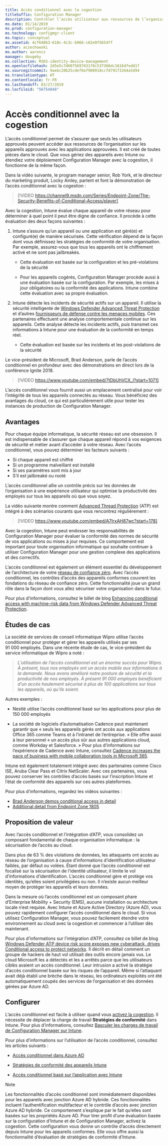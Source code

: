 ```yaml
---
title: Accès conditionnel avec la cogestion
titleSuffix: Configuration Manager
description: Contrôler l’accès utilisateur aux ressources de l’organisation en fonction des règles de conformité d’Intune
ms.date: 01/14/2019
ms.prod: configuration-manager
ms.technology: configmgr-client
ms.topic: conceptual
ms.assetid: 4cf640b3-610c-4c3c-b966-c62e9f5654ff
author: aczechowski
ms.author: aaroncz
manager: dougeby
ms.collection: M365-identity-device-management
ms.openlocfilehash: 2d5e5c7d6075697431f8c537366dc16164fedd1f
ms.sourcegitcommit: 9aebc20b25cdef0af908918ccfd791f3264a5d94
ms.translationtype: HT
ms.contentlocale: fr-FR
ms.lasthandoff: 03/27/2019
ms.locfileid: "56754848"
---
```

# <a name="conditional-access-with-co-management"></a>Accès conditionnel avec la cogestion

L’accès conditionnel permet de s’assurer que seuls les utilisateurs approuvés peuvent accéder aux ressources de l’organisation sur les appareils approuvés avec les applications approuvées. Il est créé de toutes pièces dans le cloud. Que vous gériez des appareils avec Intune ou étendiez votre déploiement Configuration Manager avec la cogestion, il fonctionne de la même façon.

Dans la vidéo suivante, le program manager senior, Rob York, et le directeur du marketing produit, Locky Ainley, parlent et font la démonstration de l’accès conditionnel avec la cogestion :

> [!VIDEO https://channel9.msdn.com/Series/Endpoint-Zone/The-Security-Benefits-of-Conditional-Access/player]

Avec la cogestion, Intune évalue chaque appareil de votre réseau pour déterminer à quel point il peut être digne de confiance. Il procède à cette évaluation des deux façons suivantes :

1. Intune s’assure qu’un appareil ou une application est géré(e) et configuré(e) de manière sécurisée. Cette vérification dépend de la façon dont vous définissez les stratégies de conformité de votre organisation. Par exemple, assurez-vous que tous les appareils ont le chiffrement activé et ne sont pas jailbreakés.  

    - Cette évaluation est basée sur la configuration et les pré-violations de la sécurité  

    - Pour les appareils cogérés, Configuration Manager procède aussi à une évaluation basée sur la configuration. Par exemple, les mises à jour obligatoires ou la conformité des applications. Intune combine cette évaluation avec sa propre évaluation.  

2. Intune détecte les incidents de sécurité actifs sur un appareil. Il utilise la sécurité intelligente de [Windows Defender Advanced Threat Protection](https://docs.microsoft.com/windows/security/threat-protection/windows-defender-atp/get-started) et d’autres [fournisseurs de défense contre les menaces mobiles](https://www.lookout.com/about/partners/microsoft). Ces partenaires effectuent une analyse comportementale continue sur les appareils. Cette analyse détecte les incidents actifs, puis transmet ces informations à Intune pour une évaluation de la conformité en temps réel.  

    - Cette évaluation est basée sur les incidents et les post-violations de la sécurité  

Le vice-président de Microsoft, Brad Anderson, parle de l’accès conditionnel en profondeur avec des démonstrations en direct lors de la conférence Ignite 2018. 

> [!VIDEO https://www.youtube.com/embed/7tDbUhVCX_I?start=1071]

L’accès conditionnel vous fournit aussi un emplacement centralisé pour voir l’intégrité de tous les appareils connectés au réseau. Vous bénéficiez des avantages du cloud, ce qui est particulièrement utile pour tester les instances de production de Configuration Manager.


## <a name="benefits"></a>Avantages

Pour chaque équipe informatique, la sécurité réseau est une obsession. Il est indispensable de s’assurer que chaque appareil répond à vos exigences de sécurité et métier avant d’accéder à votre réseau. Avec l’accès conditionnel, vous pouvez déterminer les facteurs suivants : 
- Si chaque appareil est chiffré  
- Si un programme malveillant est installé  
- Si ses paramètres sont mis à jour  
- S’il est jailbreaké ou rooté  

L’accès conditionnel allie un contrôle précis sur les données de l’organisation à une expérience utilisateur qui optimise la productivité des employés sur tous les appareils où que vous soyez.

La vidéo suivante montre comment [Advanced Thread Protection](https://www.microsoft.com/windowsforbusiness/windows-atp) (ATP) est intégré à des scénarios courants que vous rencontrez régulièrement :

> [!VIDEO https://www.youtube.com/embed/A7IrxAH87wc?start=178]

Avec la cogestion, Intune peut endosser les responsabilités de Configuration Manager pour évaluer la conformité des normes de sécurité de vos applications ou mises à jour requises. Ce comportement est important pour toute organisation informatique qui souhaite continuer à utiliser Configuration Manager pour une gestion complexe des applications et des correctifs.

L’accès conditionnel est également un élément essentiel du développement de l’architecture de votre [réseau de confiance zéro](https://cloudblogs.microsoft.com/microsoftsecure/2018/06/14/building-zero-trust-networks-with-microsoft-365/). Avec l’accès conditionnel, les contrôles d’accès des appareils conformes couvrent les fondations du réseau de confiance zéro. Cette fonctionnalité joue un grand rôle dans la façon dont vous allez sécuriser votre organisation dans le futur.

Pour plus d’informations, consultez le billet de blog [Enhancing conditional access with machine-risk data from Windows Defender Advanced Threat Protection](https://techcommunity.microsoft.com/t5/Enterprise-Mobility-Security/Enhancing-conditional-access-with-machine-risk-data-from-Windows/ba-p/250559).



## <a name="case-studies"></a>Études de cas

La société de services de conseil informatique Wipro utilise l’accès conditionnel pour protéger et gérer les appareils utilisés par ses 91 000 employés. Dans une récente étude de cas, le vice-président du service informatique de Wipro a noté :

> *L’utilisation de l’accès conditionnel est un énorme succès pour Wipro. À présent, tous nos employés ont un accès mobile aux informations à la demande.*
> *Nous avons amélioré notre posture de sécurité et la productivité de nos employés. À présent 91 000 employés bénéficient d’un accès hautement sécurisé à plus de 100 applications sur tous les appareils, où qu’ils soient.*

<!-- waiting for the case study to be public
For more information, see [Wipro drives mobile productivity with Microsoft cloud security tools to improve customer engagements](https://customers.microsoft.com/story/446f72f9-2f50-4697-b688-6d279786e010)
-->

Autres exemples : 

- Nestlé utilise l’accès conditionnel basé sur les applications pour plus de 150 000 employés  

- La société de logiciels d’automatisation Cadence peut maintenant garantir que « seuls les appareils gérés ont accès aux applications Office 365 comme Teams et à l’intranet de l’entreprise. » Elle offre aussi à leur personnel « un accès plus sûr aux autres applications cloud, comme Workday et Salesforce. » Pour plus d’informations sur l’expérience de Cadence avec Intune, consultez [Cadence increases the pace of business with mobile collaboration tools in Microsoft 365](https://customers.microsoft.com/story/cadence-partner-professional-services-microsoft-365).

Intune est également totalement intégré avec des partenaires comme Cisco ISE, Aruba Clear Pass et Citrix NetScaler. Avec ces partenaires, vous pouvez conserver les contrôles d’accès basés sur l’inscription Intune et l’état de conformité des appareils sur ces autres plateformes.

Pour plus d’informations, regardez les vidéos suivantes :
- [Brad Anderson demos conditional access in detail](https://youtu.be/8321obNofgM?t=547)  
- [Additional detail from Endpoint Zone 1805](https://youtu.be/f-ILlEuBFZg?t=196)  


## <a name="value-proposition"></a>Proposition de valeur

Avec l’accès conditionnel et l’intégration d’ATP, vous consolidez un composant fondamental de chaque organisation informatique : la sécurisation de l’accès au cloud.

Dans plus de 63 % des violations de données, les attaquants ont accès au réseau de l’organisation à cause d’informations d’identification utilisateur faibles, par défaut ou volées. Étant donné que l’accès conditionnel est focalisé sur la sécurisation de l’identité utilisateur, il limite le vol d’informations d’identification. L’accès conditionnel gère et protège vos identités, qu’elles soient privilégiées ou non. Il n’existe aucun meilleur moyen de protéger les appareils et leurs données.

Dans la mesure où l’accès conditionnel est un composant phare d’Enterprise Mobility + Security (EMS), aucune installation ou architecture locale n’est requise. Avec Intune et Azure Active Directory (Azure AD), vous pouvez rapidement configurer l’accès conditionnel dans le cloud. Si vous utilisez Configuration Manager, vous pouvez facilement étendre votre environnement au cloud avec la cogestion et commencer à l’utiliser dès maintenant.

Pour plus d’informations sur l’intégration d’ATP, consultez ce billet de blog [Windows Defender ATP device risk score exposes new cyberattack, drives Conditional access to protect networks](https://cloudblogs.microsoft.com/microsoftsecure/2018/11/28/windows-defender-atp-device-risk-score-exposes-new-cyberattack-drives-conditional-access-to-protect-networks/). Il décrit en détail comment un groupe de hackers de haut vol utilisait des outils encore jamais vus. Le cloud Microsoft les a détectés et les a arrêtés parce que les utilisateurs ciblés avaient un accès conditionnel. Leur intrusion a activé la stratégie d’accès conditionnel basée sur les risques de l’appareil. Même si l’attaquant avait déjà établi une brèche dans le réseau, les ordinateurs exploités ont été automatiquement coupés des services de l’organisation et des données gérées par Azure AD.



## <a name="configure"></a>Configurer

L’accès conditionnel est facile à utiliser quand vous [activez la cogestion](/sccm/comanage/how-to-enable). Il nécessite de déplacer la charge de travail **Stratégies de conformité** dans Intune. Pour plus d’informations, consultez [Basculer les charges de travail de Configuration Manager sur Intune](/sccm/comanage/how-to-switch-workloads). 

Pour plus d’informations sur l’utilisation de l’accès conditionnel, consultez les articles suivants : 

- [Accès conditionnel dans Azure AD](https://docs.microsoft.com/azure/active-directory/active-directory-conditional-access-azure-portal)  

- [Stratégies de conformité des appareils Intune](https://docs.microsoft.com/intune/device-compliance)  

- [Accès conditionnel basé sur l’application avec Intune](https://docs.microsoft.com/intune/app-based-conditional-access-intune)  

> [!Note]  
> Les fonctionnalités d’accès conditionnel sont immédiatement disponibles pour les appareils avec jonction Azure AD hybride. Ces fonctionnalités incluent l’authentification multifacteur et le contrôle d’accès avec jonction Azure AD hybride. Ce comportement s’explique par le fait qu’elles sont basées sur les propriétés Azure AD. Pour tirer profit d’une évaluation basée sur la configuration d’Intune et de Configuration Manager, activez la cogestion. Cette configuration vous donne un contrôle d’accès directement depuis Intune pour les appareils conformes. Elle vous offre aussi la fonctionnalité d’évaluation de stratégies de conformité d’Intune.  

